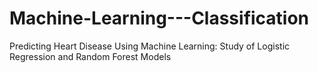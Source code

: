 # Machine-Learning---Classification
Predicting Heart Disease Using Machine Learning: Study of Logistic Regression and Random Forest Models

